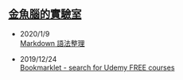 ## [金魚腦的實驗室](https://samchuang0305.github.io)

- 2020/1/9  
[Markdown 語法整理](https://samchuang0305.github.io/Markdown%20%E8%AA%9E%E6%B3%95%E6%95%B4%E7%90%86)

- 2019/12/24  
[Bookmarklet - search for Udemy FREE courses](https://samchuang0305.github.io/pages/udemy_free.html)
